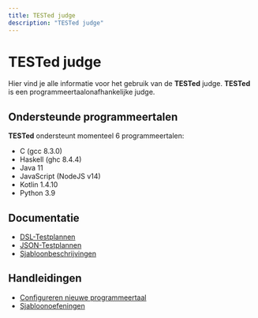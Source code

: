 ```yaml
---
title: TESTed judge
description: "TESTed judge"
---
```


# TESTed judge

Hier vind je alle informatie voor het gebruik van de **TESTed** judge.
**TESTed** is een programmeertaalonafhankelijke judge.

## Ondersteunde programmeertalen

**TESTed** ondersteunt momenteel 6 programmeertalen:

* C (gcc 8.3.0)
* Haskell (ghc 8.4.4)
* Java 11
* JavaScript (NodeJS v14)
* Kotlin 1.4.10
* Python 3.9

## Documentatie
* [DSL-Testplannen](dsl)
* [JSON-Testplannen](json)
* [Sjabloonbeschrijvingen](template-description)
  
## Handleidingen
* [Configureren nieuwe programmeertaal](../../guides/developers/tested-configure-new-programming-language)
* [Sjabloonoefeningen](../../guides/teachers/tested-template-exercise)
